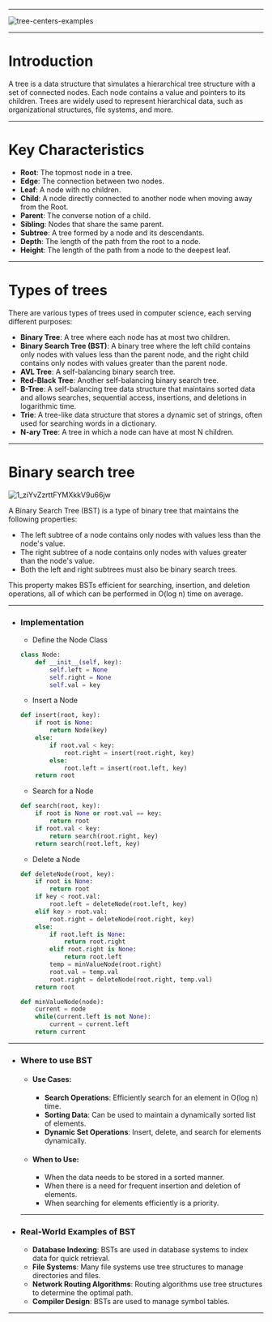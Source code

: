 
---
![tree-centers-examples](https://github.com/user-attachments/assets/8b0621d6-0f5e-4b56-9d2a-361782d91d4a)

---

# Introduction

A tree is a data structure that simulates a hierarchical tree structure with a set of connected nodes. Each node contains a value and pointers to its children. Trees are widely used to represent hierarchical data, such as organizational structures, file systems, and more.

---

# Key Characteristics

- **Root**: The topmost node in a tree.
- **Edge**: The connection between two nodes.
- **Leaf**: A node with no children.
- **Child**: A node directly connected to another node when moving away from the Root.
- **Parent**: The converse notion of a child.
- **Sibling**: Nodes that share the same parent.
- **Subtree**: A tree formed by a node and its descendants.
- **Depth**: The length of the path from the root to a node.
- **Height**: The length of the path from a node to the deepest leaf.

---

# Types of trees

There are various types of trees used in computer science, each serving different purposes:

- **Binary Tree**: A tree where each node has at most two children.
- **Binary Search Tree (BST)**: A binary tree where the left child contains only nodes with values less than the parent node, and the right child contains only nodes with values greater than the parent node.
- **AVL Tree**: A self-balancing binary search tree.
- **Red-Black Tree**: Another self-balancing binary search tree.
- **B-Tree**: A self-balancing tree data structure that maintains sorted data and allows searches, sequential access, insertions, and deletions in logarithmic time.
- **Trie**: A tree-like data structure that stores a dynamic set of strings, often used for searching words in a dictionary.
- **N-ary Tree**: A tree in which a node can have at most N children.

---

# Binary search tree

![1_ziYvZzrttFYMXkkV9u66jw](https://github.com/user-attachments/assets/ac61f36f-d003-4058-b966-6a0e22607ece)


A Binary Search Tree (BST) is a type of binary tree that maintains the following properties:

- The left subtree of a node contains only nodes with values less than the node's value.
- The right subtree of a node contains only nodes with values greater than the node's value.
- Both the left and right subtrees must also be binary search trees.

This property makes BSTs efficient for searching, insertion, and deletion operations, all of which can be performed in O(log n) time on average.

---

- ### Implementation

    - Define the Node Class

    ```python
    class Node:
        def __init__(self, key):
            self.left = None
            self.right = None
            self.val = key
    ```

    -  Insert a Node

    ```python
    def insert(root, key):
        if root is None:
            return Node(key)
        else:
            if root.val < key:
                root.right = insert(root.right, key)
            else:
                root.left = insert(root.left, key)
        return root
    ```

    - Search for a Node

    ```python
    def search(root, key):
        if root is None or root.val == key:
            return root
        if root.val < key:
            return search(root.right, key)
        return search(root.left, key)
    ```

    - Delete a Node

    ```python
    def deleteNode(root, key):
        if root is None:
            return root
        if key < root.val:
            root.left = deleteNode(root.left, key)
        elif key > root.val:
            root.right = deleteNode(root.right, key)
        else:
            if root.left is None:
                return root.right
            elif root.right is None:
                return root.left
            temp = minValueNode(root.right)
            root.val = temp.val
            root.right = deleteNode(root.right, temp.val)
        return root

    def minValueNode(node):
        current = node
        while(current.left is not None):
            current = current.left
        return current
    ```

---

- ### Where to use BST

    - #### Use Cases:
        - **Search Operations**: Efficiently search for an element in O(log n) time.
        - **Sorting Data**: Can be used to maintain a dynamically sorted list of elements.
        - **Dynamic Set Operations**: Insert, delete, and search for elements dynamically.
    - #### When to Use:
        - When the data needs to be stored in a sorted manner.
        - When there is a need for frequent insertion and deletion of elements.
        - When searching for elements efficiently is a priority.
    
    ---

- ### Real-World Examples of BST

    - **Database Indexing**: BSTs are used in database systems to index data for quick retrieval.
    - **File Systems**: Many file systems use tree structures to manage directories and files.
    - **Network Routing Algorithms**: Routing algorithms use tree structures to determine the optimal path.
    - **Compiler Design**: BSTs are used to manage symbol tables.

---
